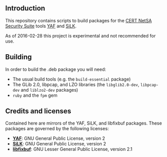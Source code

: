 ## Introduction

This repository contains scripts to build packages for the [CERT NetSA Security Suite](https://tools.netsa.cert.org/)
tools [YAF](https://tools.netsa.cert.org/yaf/index.html) and [SiLK](https://tools.netsa.cert.org/silk/index.html).

As of 2016-02-28 this project is experimental and not recommended for use.

## Building

In order to build the .deb package you will need:

* The usual build tools (e.g. the `build-essential` package)
* The GLib 2.0, libpcap, and LZO libraries (the `libglib2.0-dev`, `libpcap-dev` and `liblzo2-dev` packages)
* `ruby` and the `fpm` gem

## Credits and licenses

Contained here are mirrors of the YAF, SiLK, and libfixbuf packages.
These packages are governed by the following licenses:

* __[YAF](yaf-src/COPYING)__: GNU General Public License, version 2
* __[SiLK](silk-src/COPYING)__: GNU General Public License, version 2
* __[libfixbuf](libfixbuf-src/COPYING)__: GNU Lesser General Public License, version 2.1
